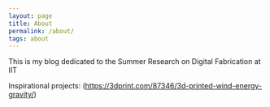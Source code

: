 ```yaml
---
layout: page
title: About
permalink: /about/
tags: about
---
```


This is my blog dedicated to the Summer Research on Digital Fabrication at IIT

Inspirational projects:
(https://3dprint.com/87346/3d-printed-wind-energy-gravity/)
